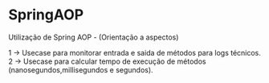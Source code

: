 # SpringAOP
Utilização de Spring AOP - (Orientação a aspectos) 


1 -> Usecase para monitorar entrada e saida de métodos para logs técnicos.
2 -> Usecase para calcular tempo de execução de métodos (nanosegundos,millisegundos e segundos).
